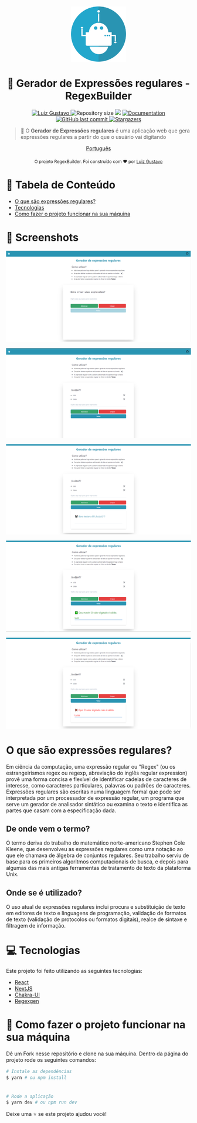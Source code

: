 <p align="center">
   <img src="./.github/logo.png" width="150"/>
</p>

<h1 align="center"> 🤖 Gerador de Expressões regulares - RegexBuilder</h1>

<p align="center">
	<a href="https://www.linkedin.com/in/luiz-gustavo-56146b1a5/">
      <img alt="Luiz Gustavo" src="https://img.shields.io/badge/-LuizGustavo-2994b2?style=flat&logo=Linkedin&logoColor=white" />
   </a>
  <img alt="Repository size" src="https://img.shields.io/github/repo-size/tonicprism/regex-generator?color=2994b2">

  <img src="https://img.shields.io/badge/version-1.0.0-2994b2.svg?cacheSeconds=2592000" />
  <a href="https://github.com/tonicprism/regex-generator/#readme">
    <img alt="Documentation" src="https://img.shields.io/badge/documentation-yes-2994b2.svg" target="_blank" />
  </a>
   <a href="https://github.com/tonicprism/regex-generator/commits/master">
      <img alt="GitHub last commit" src="https://img.shields.io/github/last-commit/tonicprism/regex-generator?color=2994b2">
  </a>
   <a href="https://github.com/tonicprism/regex-generator/stargazers">
      <img alt="Stargazers" src="https://img.shields.io/github/stars/tonicprism/regex-generator?color=2994b2&logo=github">
   </a>
</p>

> 🤖 O **Gerador de Expressões regulares** é uma aplicação web que gera expressões regulares a partir do que o usuário vai digitando

<p align="center">
    <a href="README-pt.md">Português</a>
</p>

<div align="center">
  <sub>O projeto RegexBuilder. Foi construído com ❤︎ por
    <a href="https://github.com/tonicprism">Luiz Gustavo</a>
  </sub>
</div>

# :pushpin: Tabela de Conteúdo

- [O que são expressões regulares?](#o-que-são-expressões-regulares?)
- [Tecnologias](#computer-tecnologias)
- [Como fazer o projeto funcionar na sua máquina](#construction_worker-how-to-run)

# 📸 Screenshots

<p align="center">
   <img src="./.github/screenshot00.png" />
</p>
<p align="center">
   <img src="./.github/screenshot01.png" />
</p>
<p align="center">
   <img src="./.github/screenshot02.png" />
</p>
<p align="center">
   <img src="./.github/screenshot03.png" />
</p>
<p align="center">
   <img src="./.github/screenshot04.png" />
</p>

# O que são expressões regulares?

Em ciência da computação, uma expressão regular ou "Regex" (ou os estrangeirismos regex ou regexp, abreviação do inglês regular expression) provê uma forma concisa e flexível de identificar cadeias de caracteres de interesse, como caracteres particulares, palavras ou padrões de caracteres. Expressões regulares são escritas numa linguagem formal que pode ser interpretada por um processador de expressão regular, um programa que serve um gerador de analisador sintático ou examina o texto e identifica as partes que casam com a especificação dada.

## De onde vem o termo?

O termo deriva do trabalho do matemático norte-americano Stephen Cole Kleene, que desenvolveu as expressões regulares como uma notação ao que ele chamava de álgebra de conjuntos regulares. Seu trabalho serviu de base para os primeiros algoritmos computacionais de busca, e depois para algumas das mais antigas ferramentas de tratamento de texto da plataforma Unix.

## Onde se é utilizado?

O uso atual de expressões regulares inclui procura e substituição de texto em editores de texto e linguagens de programação, validação de formatos de texto (validação de protocolos ou formatos digitais), realce de sintaxe e filtragem de informação.

# :computer: Tecnologias

Este projeto foi feito utilizando as seguintes tecnologias:

- [React](https://pt-br.reactjs.org/)
- [NextJS](https://nextjs.org/)
- [Chakra-UI](https://chakra-ui.com/)
- [Regexgen](https://github.com/devongovett/regexgen)

# :construction_worker: Como fazer o projeto funcionar na sua máquina

Dê um Fork nesse repositório e clone na sua máquina. Dentro da página do projeto rode os seguintes comandos:

```sh
# Instale as dependências
$ yarn # ou npm install


# Rode a aplicação
$ yarn dev # ou npm run dev
```

Deixe uma ⭐️ se este projeto ajudou você!
